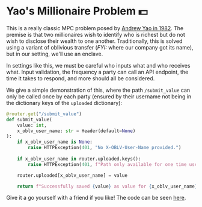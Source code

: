 # Yao's Millionaire Problem 💵

This is a really classic MPC problem posed by [Andrew Yao in 1982](https://en.wikipedia.org/wiki/Yao%27s_Millionaires%27_problem). 
The premise is that two millionaires wish to identify who is richest but do not wish to disclose their wealth to one another.
Traditionally, this is solved using a variant of oblivious transfer (*FYI:* where our company got its name), but in our setting, we'll use an enclave.

In settings like this, we must be careful who inputs what and who receives what. 
Input validation, the frequency a party can call an API endpoint, the time it takes to respond, and more should all be considered.

We give a simple demonstration of this, where the path `/submit_value` can only be called once by each party (ensured by their username not being in the dictionary keys of the `uploaded` dictionary):

```python
@router.get("/submit_value")
def submit_value(
    value: int,
    x_oblv_user_name: str = Header(default=None)
):
    if x_oblv_user_name is None:
        raise HTTPException(401, "No X-OBLV-User-Name provided.")
    
    if x_oblv_user_name in router.uploaded.keys():
        raise HTTPException(401, f"Path only available for one time use. Value already uploaded by {x_oblv_user_name}.")

    router.uploaded[x_oblv_user_name] = value

    return f"Successfully saved {value} as value for {x_oblv_user_name}."
```

Give it a go yourself with a friend if you like! The code can be seen [here](../src/routes/yao.py).
